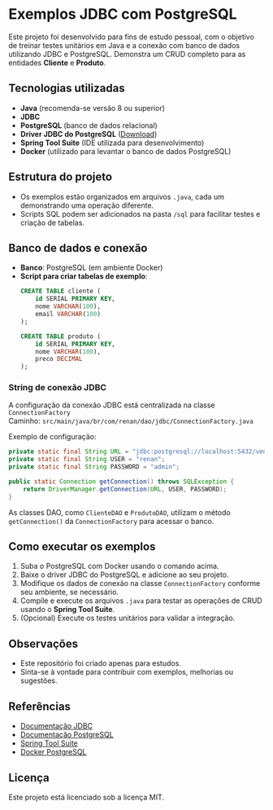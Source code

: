 # Exemplos JDBC com PostgreSQL

Este projeto foi desenvolvido para fins de estudo pessoal, com o objetivo de treinar testes unitários em Java e a conexão com banco de dados utilizando JDBC e PostgreSQL. Demonstra um CRUD completo para as entidades **Cliente** e **Produto**.

## Tecnologias utilizadas

- **Java** (recomenda-se versão 8 ou superior)
- **JDBC**
- **PostgreSQL** (banco de dados relacional)
- **Driver JDBC do PostgreSQL** ([Download](https://jdbc.postgresql.org/download.html))
- **Spring Tool Suite** (IDE utilizada para desenvolvimento)
- **Docker** (utilizado para levantar o banco de dados PostgreSQL)

## Estrutura do projeto

- Os exemplos estão organizados em arquivos `.java`, cada um demonstrando uma operação diferente.
- Scripts SQL podem ser adicionados na pasta `/sql` para facilitar testes e criação de tabelas.

## Banco de dados e conexão

- **Banco**: PostgreSQL (em ambiente Docker)
- **Script para criar tabelas de exemplo**:
  ```sql
  CREATE TABLE cliente (
      id SERIAL PRIMARY KEY,
      nome VARCHAR(100),
      email VARCHAR(100)
  );

  CREATE TABLE produto (
      id SERIAL PRIMARY KEY,
      nome VARCHAR(100),
      preco DECIMAL
  );
  ```


### String de conexão JDBC

A configuração da conexão JDBC está centralizada na classe `ConnectionFactory`  
Caminho: `src/main/java/br/com/renan/dao/jdbc/ConnectionFactory.java`

Exemplo de configuração:
```java
private static final String URL = "jdbc:postgresql://localhost:5432/vendas_onlinedb";
private static final String USER = "renan";
private static final String PASSWORD = "admin";

public static Connection getConnection() throws SQLException {
    return DriverManager.getConnection(URL, USER, PASSWORD);
}
```
As classes DAO, como `ClienteDAO` e `ProdutoDAO`, utilizam o método `getConnection()` da `ConnectionFactory` para acessar o banco.

## Como executar os exemplos

1. Suba o PostgreSQL com Docker usando o comando acima.
2. Baixe o driver JDBC do PostgreSQL e adicione ao seu projeto.
3. Modifique os dados de conexão na classe `ConnectionFactory` conforme seu ambiente, se necessário.
4. Compile e execute os arquivos `.java` para testar as operações de CRUD usando o **Spring Tool Suite**.
5. (Opcional) Execute os testes unitários para validar a integração.

## Observações

- Este repositório foi criado apenas para estudos.
- Sinta-se à vontade para contribuir com exemplos, melhorias ou sugestões.

## Referências

- [Documentação JDBC](https://docs.oracle.com/javase/tutorial/jdbc/)
- [Documentação PostgreSQL](https://www.postgresql.org/docs/)
- [Spring Tool Suite](https://spring.io/tools)
- [Docker PostgreSQL](https://hub.docker.com/_/postgres)

## Licença

Este projeto está licenciado sob a licença MIT.
